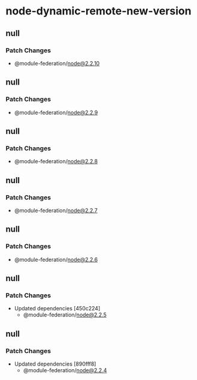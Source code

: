 # node-dynamic-remote-new-version

## null

### Patch Changes

- @module-federation/node@2.2.10

## null

### Patch Changes

- @module-federation/node@2.2.9

## null

### Patch Changes

- @module-federation/node@2.2.8

## null

### Patch Changes

- @module-federation/node@2.2.7

## null

### Patch Changes

- @module-federation/node@2.2.6

## null

### Patch Changes

- Updated dependencies [450c224]
  - @module-federation/node@2.2.5

## null

### Patch Changes

- Updated dependencies [890fff8]
  - @module-federation/node@2.2.4
